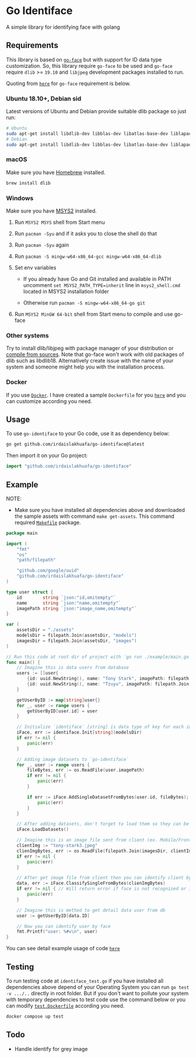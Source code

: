 # Go Identiface

A simple library for identifying face with golang

## Requirements

This library is based on [`go-face`](https://github.com/Kagami/go-face.git) but with support for ID data type customization. So, this library require `go-face` to be used and `go-face` require `dlib` >= `19.10` and `libjpeg` development packages installed to run.

Quoting from [`here`](https://github.com/Kagami/go-face/blob/master/README.md) for `go-face` requirement is below.

### Ubuntu 18.10+, Debian sid

Latest versions of Ubuntu and Debian provide suitable dlib package so just run:

```bash
# Ubuntu
sudo apt-get install libdlib-dev libblas-dev libatlas-base-dev liblapack-dev libjpeg-turbo8-dev
# Debian
sudo apt-get install libdlib-dev libblas-dev libatlas-base-dev liblapack-dev libjpeg62-turbo-dev
```

### macOS

Make sure you have [Homebrew](https://brew.sh) installed.

```bash
brew install dlib
```

### Windows

Make sure you have [MSYS2](https://www.msys2.org) installed.

1. Run `MSYS2 MSYS` shell from Start menu
2. Run `pacman -Syu` and if it asks you to close the shell do that
3. Run `pacman -Syu` again
4. Run `pacman -S mingw-w64-x86_64-gcc mingw-w64-x86_64-dlib`
5. Set env variables

   - If you already have Go and Git installed and available in PATH uncomment
     `set MSYS2_PATH_TYPE=inherit` line in `msys2_shell.cmd` located in MSYS2
     installation folder

   - Otherwise run `pacman -S mingw-w64-x86_64-go git`

6. Run `MSYS2 MinGW 64-bit` shell from Start menu to compile and use go-face

### Other systems

Try to install dlib/libjpeg with package manager of your distribution or
[compile from sources](http://dlib.net/compile.html). Note that go-face won't
work with old packages of dlib such as libdlib18. Alternatively create issue
with the name of your system and someone might help you with the installation
process.

### Docker

If you use [`Docker`](https://www.docker.com/). I have created a sample `Dockerfile` for you [`here`](./Dockerfile) and you can customize according you need.

## Usage

To use `go-identiface` to your Go code, use it as dependency below:

```bash
go get github.com/irdaislakhuafa/go-identiface@latest
```

Then import it on your Go project:

```go
import "github.com/irdaislakhuafa/go-identiface"
```

## Example

NOTE:

- Make sure you have installed all dependencies above and downloaded the sample assets with command `make get-assets`. This command required [`Makefile`](https://www.gnu.org/software/make) package.

```go
package main

import (
	"fmt"
	"os"
	"path/filepath"

	"github.com/google/uuid"
	"github.com/irdaislakhuafa/go-identiface"
)

type user struct {
	id        string `json:"id,omitempty"`
	name      string `json:"name,omitempty"`
	imagePath string `json:"image_name,omitempty"`
}

var (
	assetsDir = "./assets"
	modelsDir = filepath.Join(assetsDir, "models")
	imagesDir = filepath.Join(assetsDir, "images")
)

// Run this code at root dir of project with `go run ./example/main.go`
func main() {
	// Imagine this is data users from database
	users := []user{
		{id: uuid.NewString(), name: "Tony Stark", imagePath: filepath.Join(imagesDir, "tony-stark.jpeg")},
		{id: uuid.NewString(), name: "Tzuyu", imagePath: filepath.Join(imagesDir, "tzuyu.jpg")},
	}

	getUserByID := map[string]user{}
	for _, user := range users {
		getUserByID[user.id] = user
	}

	// Initialize `identiface` [string] is data type of key for each image
	iFace, err := identiface.Init[string](modelsDir)
	if err != nil {
		panic(err)
	}

	// Adding image datasets to `go-identiface`
	for _, user := range users {
		fileBytes, err := os.ReadFile(user.imagePath)
		if err != nil {
			panic(err)
		}

		if err := iFace.AddSingleDatasetFromBytes(user.id, fileBytes); err != nil {
			panic(err)
		}
	}

	// After adding datasets, don't forget to load them so they can be used by `go-identiface`. After this you can identify user by human face of image
	iFace.LoadDatasets()

	// Imagine this is an image file sent from client (ex. Mobile/Frontend/Etc)
	clientImg := "tony-stark3.jpeg"
	clienImgBytes, err := os.ReadFile(filepath.Join(imagesDir, clientImg))
	if err != nil {
		panic(err)
	}

	// After get image file from client then you can identify client by face of the image
	data, err := iFace.ClassifySingleFromBytes(clienImgBytes)
	if err != nil { // Will return error if face is not recognized or image contain multiple face
		panic(err)
	}

	// Imagine this is method to get detail data user from db
	user := getUserByID[data.ID]

	// Now you can identify user by face
	fmt.Printf("user: %#v\n", user)
}
```

You can see detail example usage of code [`here`](./example/main.go)

## Testing

To run testing code at `identiface_test.go` if you have installed all dependencies above depend of your Operating System you can run `go test -v .../..` directly in root folder. But if you don't want to pollute your system with temporary dependencies to test code use the command below or you can modify [`test.Dockerfile`](./test.Dockerfile) according you need.

```bash
docker compose up test
```

## Todo

- Handle identify for grey image
